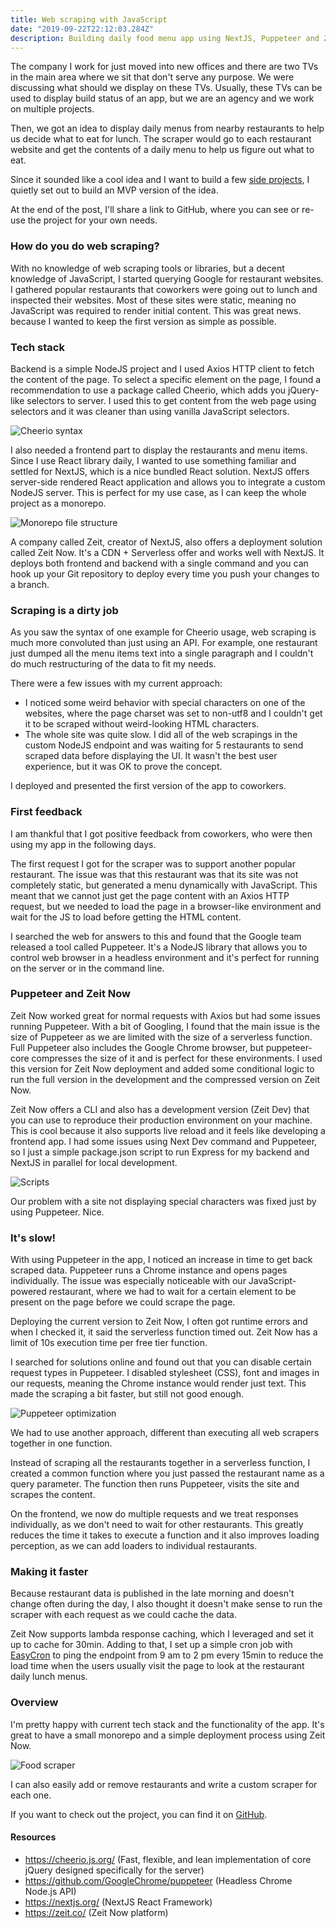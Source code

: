 ```yaml
---
title: Web scraping with JavaScript
date: "2019-09-22T22:12:03.284Z"
description: Building daily food menu app using NextJS, Puppeteer and Zeit Now.
---
```


The company I work for just moved into new offices and there are two TVs in the main area where we sit that don't serve any purpose. We were discussing what should we display on these TVs. Usually, these TVs can be used to display build status of an app, but we are an agency and we work on multiple projects.

Then, we got an idea to display daily menus from nearby restaurants to help us decide what to eat for lunch. The scraper would go to each restaurant website and get the contents of a daily menu to help us figure out what to eat.

Since it sounded like a cool idea and I want to build a few [side projects](https://devhealth.io/side-projects/), I quietly set out to build an MVP version of the idea.

At the end of the post, I'll share a link to GitHub, where you can see or re-use the project for your own needs.

### How do you do web scraping?

With no knowledge of web scraping tools or libraries, but a decent knowledge of JavaScript, I started querying Google for restaurant websites. I gathered popular restaurants that coworkers were going out to lunch and inspected their websites. Most of these sites were static, meaning no JavaScript was required to render initial content. This was great news. because I wanted to keep the first version as simple as possible.

### Tech stack

Backend is a simple NodeJS project and I used Axios HTTP client to fetch the content of the page. To select a specific element on the page, I found a recommendation to use a package called Cheerio, which adds you jQuery-like selectors to server. I used this to get content from the web page using selectors and it was cleaner than using vanilla JavaScript selectors.

![Cheerio syntax](./cheerio.png)

I also needed a frontend part to display the restaurants and menu items. Since I use React library daily, I wanted to use something familiar and settled for NextJS, which is a nice bundled React solution. NextJS offers server-side rendered React application and allows you to integrate a custom NodeJS server. This is perfect for my use case, as I can keep the whole project as a monorepo.

![Monorepo file structure](./file-structure.png)

A company called Zeit, creator of NextJS, also offers a deployment solution called Zeit Now. It's a CDN + Serverless offer and works well with NextJS. It deploys both frontend and backend with a single command and you can hook up your Git repository to deploy every time you push your changes to a branch.

### Scraping is a dirty job

As you saw the syntax of one example for Cheerio usage, web scraping is much more convoluted than just using an API. For example, one restaurant just dumped all the menu items text into a single paragraph and I couldn't do much restructuring of the data to fit my needs.

There were a few issues with my current approach:

- I noticed some weird behavior with special characters on one of the websites, where the page charset was set to non-utf8 and I couldn't get it to be scraped without weird-looking HTML characters.
- The whole site was quite slow. I did all of the web scrapings in the custom NodeJS endpoint and was waiting for 5 restaurants to send scraped data before displaying the UI. It wasn't the best user experience, but it was OK to prove the concept.

I deployed and presented the first version of the app to coworkers.

### First feedback

I am thankful that I got positive feedback from coworkers, who were then using my app in the following days.

The first request I got for the scraper was to support another popular restaurant. The issue was that this restaurant was that its site was not completely static, but generated a menu dynamically with JavaScript. This meant that we cannot just get the page content with an Axios HTTP request, but we needed to load the page in a browser-like environment and wait for the JS to load before getting the HTML content.

I searched the web for answers to this and found that the Google team released a tool called Puppeteer. It's a NodeJS library that allows you to control web browser in a headless environment and it's perfect for running on the server or in the command line.

### Puppeteer and Zeit Now

Zeit Now worked great for normal requests with Axios but had some issues running Puppeteer. With a bit of Googling, I found that the main issue is the size of Puppeteer as we are limited with the size of a serverless function. Full Puppeteer also includes the Google Chrome browser, but puppeteer-core compresses the size of it and is perfect for these environments. I used this version for Zeit Now deployment and added some conditional logic to run the full version in the development and the compressed version on Zeit Now.

Zeit Now offers a CLI and also has a development version (Zeit Dev) that you can use to reproduce their production environment on your machine. This is cool because it also supports live reload and it feels like developing a frontend app. I had some issues using Next Dev command and Puppeteer, so I just a simple package.json script to run Express for my backend and NextJS in parallel for local development.

![Scripts](./package-json.png)

Our problem with a site not displaying special characters was fixed just by using Puppeteer. Nice.

### It's slow!

With using Puppeteer in the app, I noticed an increase in time to get back scraped data. Puppeteer runs a Chrome instance and opens pages individually. The issue was especially noticeable with our JavaScript-powered restaurant, where we had to wait for a certain element to be present on the page before we could scrape the page.

Deploying the current version to Zeit Now, I often got runtime errors and when I checked it, it said the serverless function timed out. Zeit Now has a limit of 10s execution time per free tier function.

I searched for solutions online and found out that you can disable certain request types in Puppeteer. I disabled stylesheet (CSS), font and images in our requests, meaning the Chrome instance would render just text. This made the scraping a bit faster, but still not good enough.

![Puppeteer optimization](./puppeteer-optimization.png)

We had to use another approach, different than executing all web scrapers together in one function.

Instead of scraping all the restaurants together in a serverless function, I created a common function where you just passed the restaurant name as a query parameter. The function then runs Puppeteer, visits the site and scrapes the content.

On the frontend, we now do multiple requests and we treat responses individually, as we don't need to wait for other restaurants. This greatly reduces the time it takes to execute a function and it also improves loading perception, as we can add loaders to individual restaurants.

### Making it faster

Because restaurant data is published in the late morning and doesn't change often during the day, I also thought it doesn't make sense to run the scraper with each request as we could cache the data.

Zeit Now supports lambda response caching, which I leveraged and set it up to cache for 30min. Adding to that, I set up a simple cron job with [EasyCron](https://www.easycron.com) to ping the endpoint from 9 am to 2 pm every 15min to reduce the load time when the users usually visit the page to look at the restaurant daily lunch menus.

### Overview

I'm pretty happy with current tech stack and the functionality of the app. It's great to have a small monorepo and a simple deployment process using Zeit Now.

![Food scraper](./food-scraper.png)

I can also easily add or remove restaurants and write a custom scraper for each one.

If you want to check out the project, you can find it on [GitHub](https://github.com/jamzi/food-scraper).

#### Resources

- https://cheerio.js.org/ (Fast, flexible, and lean implementation of core jQuery designed specifically for the server)
- https://github.com/GoogleChrome/puppeteer (Headless Chrome Node.js API)
- https://nextjs.org/ (NextJS React Framework)
- https://zeit.co/ (Zeit Now platform)
